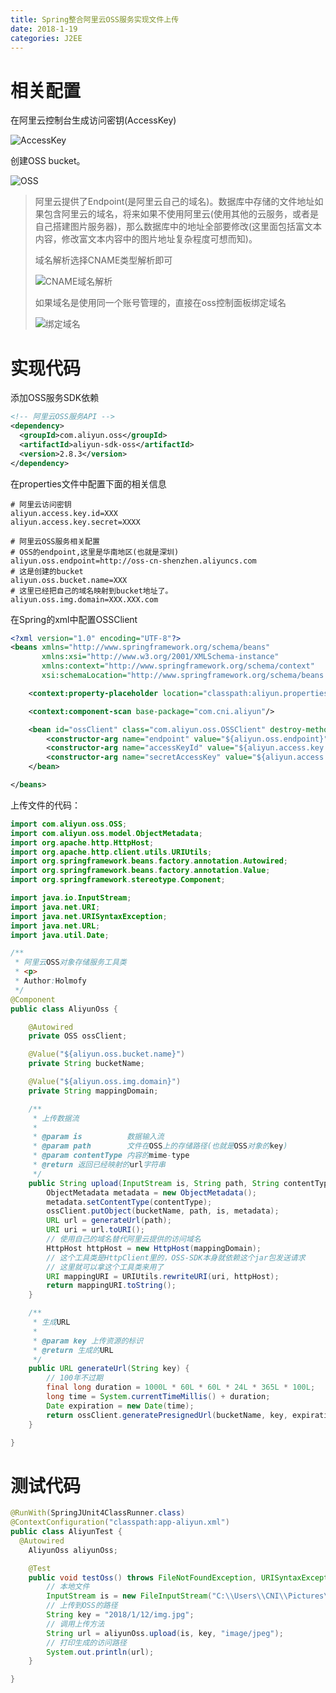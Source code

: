 ```yaml
---
title: Spring整合阿里云OSS服务实现文件上传
date: 2018-1-19
categories: J2EE
---
```


# 相关配置

在阿里云控制台生成访问密钥(AccessKey)

![AccessKey](http://img-blog.csdn.net/20180119085829700?watermark/2/text/aHR0cDovL2Jsb2cuY3Nkbi5uZXQvSG9sbW9meQ==/font/5a6L5L2T/fontsize/400/fill/I0JBQkFCMA==/dissolve/70/gravity/SouthEast)

创建OSS bucket。

![OSS](http://img-blog.csdn.net/20180119085846587?watermark/2/text/aHR0cDovL2Jsb2cuY3Nkbi5uZXQvSG9sbW9meQ==/font/5a6L5L2T/fontsize/400/fill/I0JBQkFCMA==/dissolve/70/gravity/SouthEast)

> 阿里云提供了Endpoint(是阿里云自己的域名)。数据库中存储的文件地址如果包含阿里云的域名，将来如果不使用阿里云(使用其他的云服务，或者是自己搭建图片服务器)，那么数据库中的地址全部要修改(这里面包括富文本内容，修改富文本内容中的图片地址复杂程度可想而知)。
>
> 域名解析选择CNAME类型解析即可
>
> ![CNAME域名解析](http://img-blog.csdn.net/20180119085907748?watermark/2/text/aHR0cDovL2Jsb2cuY3Nkbi5uZXQvSG9sbW9meQ==/font/5a6L5L2T/fontsize/400/fill/I0JBQkFCMA==/dissolve/70/gravity/SouthEast)
>
> 如果域名是使用同一个账号管理的，直接在oss控制面板绑定域名
>
> ![绑定域名](http://img-blog.csdn.net/20180119085931617?watermark/2/text/aHR0cDovL2Jsb2cuY3Nkbi5uZXQvSG9sbW9meQ==/font/5a6L5L2T/fontsize/400/fill/I0JBQkFCMA==/dissolve/70/gravity/SouthEast)

# 实现代码

添加OSS服务SDK依赖

```xml
<!-- 阿里云OSS服务API -->
<dependency>
  <groupId>com.aliyun.oss</groupId>
  <artifactId>aliyun-sdk-oss</artifactId>
  <version>2.8.3</version>
</dependency>
```

在properties文件中配置下面的相关信息

```properties
# 阿里云访问密钥
aliyun.access.key.id=XXX
aliyun.access.key.secret=XXXX

# 阿里云OSS服务相关配置
# OSS的endpoint,这里是华南地区(也就是深圳)
aliyun.oss.endpoint=http://oss-cn-shenzhen.aliyuncs.com
# 这是创建的bucket
aliyun.oss.bucket.name=XXX
# 这里已经把自己的域名映射到bucket地址了。
aliyun.oss.img.domain=XXX.XXX.com
```

在Spring的xml中配置OSSClient

```xml
<?xml version="1.0" encoding="UTF-8"?>
<beans xmlns="http://www.springframework.org/schema/beans"
       xmlns:xsi="http://www.w3.org/2001/XMLSchema-instance"
       xmlns:context="http://www.springframework.org/schema/context"
       xsi:schemaLocation="http://www.springframework.org/schema/beans http://www.springframework.org/schema/beans/spring-beans.xsd http://www.springframework.org/schema/context http://www.springframework.org/schema/context/spring-context.xsd">

    <context:property-placeholder location="classpath:aliyun.properties"/>

    <context:component-scan base-package="com.cni.aliyun"/>

    <bean id="ossClient" class="com.aliyun.oss.OSSClient" destroy-method="shutdown">
        <constructor-arg name="endpoint" value="${aliyun.oss.endpoint}"/>
        <constructor-arg name="accessKeyId" value="${aliyun.access.key.id}"/>
        <constructor-arg name="secretAccessKey" value="${aliyun.access.key.secret}"/>
    </bean>

</beans>
```

上传文件的代码：

```java
import com.aliyun.oss.OSS;
import com.aliyun.oss.model.ObjectMetadata;
import org.apache.http.HttpHost;
import org.apache.http.client.utils.URIUtils;
import org.springframework.beans.factory.annotation.Autowired;
import org.springframework.beans.factory.annotation.Value;
import org.springframework.stereotype.Component;

import java.io.InputStream;
import java.net.URI;
import java.net.URISyntaxException;
import java.net.URL;
import java.util.Date;

/**
 * 阿里云OSS对象存储服务工具类
 * <p>
 * Author:Holmofy
 */
@Component
public class AliyunOss {

    @Autowired
    private OSS ossClient;

    @Value("${aliyun.oss.bucket.name}")
    private String bucketName;

    @Value("${aliyun.oss.img.domain}")
    private String mappingDomain;

    /**
     * 上传数据流
     *
     * @param is          数据输入流
     * @param path        文件在OSS上的存储路径(也就是OSS对象的key)
     * @param contentType 内容的mime-type
     * @return 返回已经映射的url字符串
     */
    public String upload(InputStream is, String path, String contentType) throws URISyntaxException {
        ObjectMetadata metadata = new ObjectMetadata();
        metadata.setContentType(contentType);
        ossClient.putObject(bucketName, path, is, metadata);
        URL url = generateUrl(path);
        URI uri = url.toURI();
        // 使用自己的域名替代阿里云提供的访问域名
        HttpHost httpHost = new HttpHost(mappingDomain);
        // 这个工具类是HttpClient里的，OSS-SDK本身就依赖这个jar包发送请求
        // 这里就可以拿这个工具类来用了
        URI mappingURI = URIUtils.rewriteURI(uri, httpHost);
        return mappingURI.toString();
    }

    /**
     * 生成URL
     *
     * @param key 上传资源的标识
     * @return 生成的URL
     */
    public URL generateUrl(String key) {
        // 100年不过期
        final long duration = 1000L * 60L * 60L * 24L * 365L * 100L;
        long time = System.currentTimeMillis() + duration;
        Date expiration = new Date(time);
        return ossClient.generatePresignedUrl(bucketName, key, expiration);
    }

}
```

# 测试代码

```java
@RunWith(SpringJUnit4ClassRunner.class)
@ContextConfiguration("classpath:app-aliyun.xml")
public class AliyunTest {
  @Autowired
    AliyunOss aliyunOss;

    @Test
    public void testOss() throws FileNotFoundException, URISyntaxException {
        // 本地文件
        InputStream is = new FileInputStream("C:\\Users\\CNI\\Pictures\\5a55a640N8e90e084.jpg");
        // 上传到OSS的路径
        String key = "2018/1/12/img.jpg";
        // 调用上传方法
        String url = aliyunOss.upload(is, key, "image/jpeg");
        // 打印生成的访问路径
        System.out.println(url);
    }

}
```

